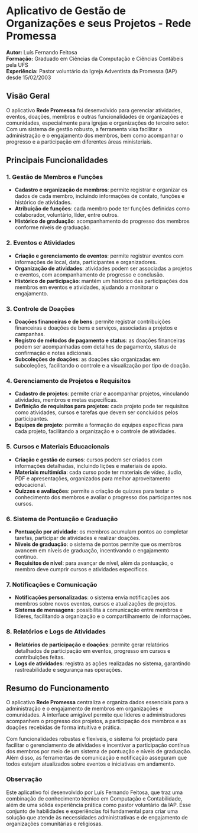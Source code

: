 # Aplicativo de Gestão de Organizações e seus Projetos - Rede Promessa

**Autor:** Luís Fernando Feitosa  
**Formação:** Graduado em Ciências da Computação e Ciências Contábeis pela UFS  
**Experiência:** Pastor voluntário da Igreja Adventista da Promessa (IAP) desde 15/02/2003

## Visão Geral

O aplicativo **Rede Promessa** foi desenvolvido para gerenciar atividades, eventos, doações, membros e outras funcionalidades de organizações e comunidades, especialmente para igrejas e organizações do terceiro setor. Com um sistema de gestão robusto, a ferramenta visa facilitar a administração e o engajamento dos membros, bem como acompanhar o progresso e a participação em diferentes áreas ministeriais.

## Principais Funcionalidades

### 1. **Gestão de Membros e Funções**
   - **Cadastro e organização de membros**: permite registrar e organizar os dados de cada membro, incluindo informações de contato, funções e histórico de atividades.
   - **Atribuição de funções**: cada membro pode ter funções definidas como colaborador, voluntário, líder, entre outros.
   - **Histórico de graduação**: acompanhamento do progresso dos membros conforme níveis de graduação.

### 2. **Eventos e Atividades**
   - **Criação e gerenciamento de eventos**: permite registrar eventos com informações de local, data, participantes e organizadores.
   - **Organização de atividades**: atividades podem ser associadas a projetos e eventos, com acompanhamento de progresso e conclusão.
   - **Histórico de participação**: mantém um histórico das participações dos membros em eventos e atividades, ajudando a monitorar o engajamento.

### 3. **Controle de Doações**
   - **Doações financeiras e de bens**: permite registrar contribuições financeiras e doações de bens e serviços, associadas a projetos e campanhas.
   - **Registro de métodos de pagamento e status**: as doações financeiras podem ser acompanhadas com detalhes de pagamento, status de confirmação e notas adicionais.
   - **Subcoleções de doações**: as doações são organizadas em subcoleções, facilitando o controle e a visualização por tipo de doação.

### 4. **Gerenciamento de Projetos e Requisitos**
   - **Cadastro de projetos**: permite criar e acompanhar projetos, vinculando atividades, membros e metas específicas.
   - **Definição de requisitos para projetos**: cada projeto pode ter requisitos como atividades, cursos e tarefas que devem ser concluídos pelos participantes.
   - **Equipes de projeto**: permite a formação de equipes específicas para cada projeto, facilitando a organização e o controle de atividades.

### 5. **Cursos e Materiais Educacionais**
   - **Criação e gestão de cursos**: cursos podem ser criados com informações detalhadas, incluindo lições e materiais de apoio.
   - **Materiais multimídia**: cada curso pode ter materiais de vídeo, áudio, PDF e apresentações, organizados para melhor aproveitamento educacional.
   - **Quizzes e avaliações**: permite a criação de quizzes para testar o conhecimento dos membros e avaliar o progresso dos participantes nos cursos.

### 6. **Sistema de Pontuação e Graduação**
   - **Pontuação por atividade**: os membros acumulam pontos ao completar tarefas, participar de atividades e realizar doações.
   - **Níveis de graduação**: o sistema de pontos permite que os membros avancem em níveis de graduação, incentivando o engajamento contínuo.
   - **Requisitos de nível**: para avançar de nível, além da pontuação, o membro deve cumprir cursos e atividades específicos.

### 7. **Notificações e Comunicação**
   - **Notificações personalizadas**: o sistema envia notificações aos membros sobre novos eventos, cursos e atualizações de projetos.
   - **Sistema de mensagens**: possibilita a comunicação entre membros e líderes, facilitando a organização e o compartilhamento de informações.

### 8. **Relatórios e Logs de Atividades**
   - **Relatórios de participação e doações**: permite gerar relatórios detalhados de participação em eventos, progresso em cursos e contribuições feitas.
   - **Logs de atividades**: registra as ações realizadas no sistema, garantindo rastreabilidade e segurança nas operações.

## Resumo do Funcionamento

O aplicativo **Rede Promessa** centraliza e organiza dados essenciais para a administração e o engajamento de membros em organizações e comunidades. A interface amigável permite que líderes e administradores acompanhem o progresso dos projetos, a participação dos membros e as doações recebidas de forma intuitiva e prática. 

Com funcionalidades robustas e flexíveis, o sistema foi projetado para facilitar o gerenciamento de atividades e incentivar a participação contínua dos membros por meio de um sistema de pontuação e níveis de graduação. Além disso, as ferramentas de comunicação e notificação asseguram que todos estejam atualizados sobre eventos e iniciativas em andamento.

### Observação

Este aplicativo foi desenvolvido por Luís Fernando Feitosa, que traz uma combinação de conhecimento técnico em Computação e Contabilidade, além de uma sólida experiência prática como pastor voluntário da IAP. Esse conjunto de habilidades e experiências foi fundamental para criar uma solução que atende às necessidades administrativas e de engajamento de organizações comunitárias e religiosas.
